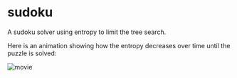 # sudoku
A sudoku solver using entropy to limit the tree search. 

Here is an animation showing how the entropy decreases over time until the puzzle is solved:

![movie](https://github.com/jlbh/sudoku/assets/50920621/c2813ef0-c2b0-432f-904e-28fb17ff2df6)
